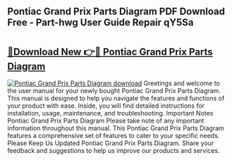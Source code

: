 ## Pontiac Grand Prix Parts Diagram PDF Download Free - Part-hwg User Guide Repair qY5Sa

# <h2><a href="http://dfp0rni.blite.top/?on=Pontiac+Grand+Prix+Parts+Diagram">🔗Download New 👉🔴 Pontiac Grand Prix Parts Diagram</a></h2>

[![Pontiac Grand Prix Parts Diagram download](https://i.imgur.com/lujVjoI.png)](http://dfp0rni.blite.top/?on=Pontiac+Grand+Prix+Parts+Diagram)
Greetings and welcome to the user manual for your newly bought Pontiac Grand Prix Parts Diagram. This manual is designed to help you navigate the features and functions of your product with ease. Inside, you will find detailed instructions for installation, usage, maintenance, and troubleshooting. Important Notes Pontiac Grand Prix Parts Diagram Please take note of any important information throughout this manual. This Pontiac Grand Prix Parts Diagram features a comprehensive set of features to cater to your specific needs. Please Keep Us Updated Pontiac Grand Prix Parts Diagram. Share your feedback and suggestions to help us improve our products and services.
